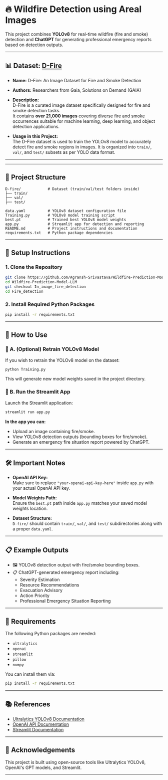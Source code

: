 # 🔥 Wildfire Detection using Areal Images

This project combines **YOLOv8** for real-time wildfire (fire and smoke) detection and **ChatGPT** for generating professional emergency reports based on detection outputs.

---
## 📊 Dataset: [D-Fire](https://drive.google.com/drive/folders/1DWgsQLVgkkLM8m-VcugHNpD5WYDbjYp5)

- **Name:** D-Fire: An Image Dataset for Fire and Smoke Detection
- **Authors:** Researchers from Gaia, Solutions on Demand (GAIA)
- **Description:**  
  D-Fire is a curated image dataset specifically designed for fire and smoke detection tasks.  
  It contains **over 21,000 images** covering diverse fire and smoke occurrences suitable for machine learning, deep learning, and object detection applications.

- **Usage in this Project:**  
  The D-Fire dataset is used to train the YOLOv8 model to accurately detect fire and smoke regions in images. It is organized into `train/`, `val/`, and `test/` subsets as per YOLO data format.

---

---

## 📂 Project Structure

```
D-fire/            # Dataset (train/val/test folders inside)
├── train/
├── val/
├── test/

data.yaml          # YOLOv8 dataset configuration file
Training.py        # YOLOv8 model training script
best.pt            # Trained best YOLOv8 model weights
app.py             # Streamlit app for detection and reporting
README.md          # Project instructions and documentation
requirements.txt   # Python package dependencies
```

---

## 🚀 Setup Instructions

### 1. Clone the Repository

```bash
git clone https://github.com/Agransh-Srivastava/Wildfire-Prediction-Model-LLM.git
cd Wildfire-Prediction-Model-LLM
git checkout In_image_fire_detection
cd Fire_detection

```

### 2. Install Required Python Packages

```bash
pip install -r requirements.txt
```

---

## 🎯 How to Use

### 🔹 A. (Optional) Retrain YOLOv8 Model

If you wish to retrain the YOLOv8 model on the dataset:

```bash
python Training.py
```

This will generate new model weights saved in the project directory.

### 🔹 B. Run the Streamlit App

Launch the Streamlit application:

```bash
streamlit run app.py
```

**In the app you can:**
- Upload an image containing fire/smoke.
- View YOLOv8 detection outputs (bounding boxes for fire/smoke).
- Generate an emergency fire situation report powered by ChatGPT.

---

## 🛠 Important Notes

- **OpenAI API Key:**  
  Make sure to replace `"your-openai-api-key-here"` inside `app.py` with your actual OpenAI API key.

- **Model Weights Path:**  
  Ensure the `best.pt` path inside `app.py` matches your saved model weights location.

- **Dataset Structure:**  
  `D-fire/` should contain `train/`, `val/`, and `test/` subdirectories along with a proper `data.yaml`.

---

## 📋 Example Outputs

- 🖼️ YOLOv8 detection output with fire/smoke bounding boxes.
- 📋 ChatGPT-generated emergency report including:
  - Severity Estimation
  - Resource Recommendations
  - Evacuation Advisory
  - Action Priority
  - Professional Emergency Situation Reporting

---

## 📄 Requirements

The following Python packages are needed:

- `ultralytics`
- `openai`
- `streamlit`
- `pillow`
- `numpy`

You can install them via:

```bash
pip install -r requirements.txt
```

---

## 📚 References

- [Ultralytics YOLOv8 Documentation](https://docs.ultralytics.com/)
- [OpenAI API Documentation](https://platform.openai.com/docs/)
- [Streamlit Documentation](https://docs.streamlit.io/)

---

## 💬 Acknowledgements

This project is built using open-source tools like Ultralytics YOLOv8, OpenAI's GPT models, and Streamlit.

---
